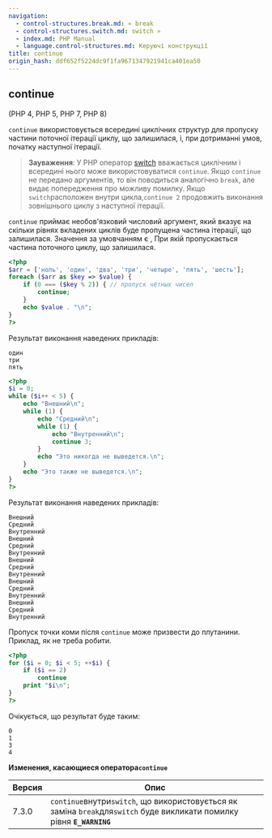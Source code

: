 ```yaml
---
navigation:
  - control-structures.break.md: « break
  - control-structures.switch.md: switch »
  - index.md: PHP Manual
  - language.control-structures.md: Керуючі конструкції
title: continue
origin_hash: ddf652f5224dc9f1fa9671347921941ca401ea50
---
```

## continue

(PHP 4, PHP 5, PHP 7, PHP 8)

`continue` використовується всередині циклічних структур для пропуску частини поточної ітерації циклу, що залишилася, і, при дотриманні умов, початку наступної ітерації.

> **Зауваження**: У PHP оператор [switch](control-structures.switch.md) вважається циклічним і всередині нього може використовуватися `continue`. Якщо `continue` не передано аргументів, то він поводиться аналогічно `break`, але видає попередження про можливу помилку. Якщо `switch`расположен внутри цикла,`continue 2` продовжить виконання зовнішнього циклу з наступної ітерації.

`continue` приймає необов'язковий числовий аргумент, який вказує на скільки рівнях вкладених циклів буде пропущена частина ітерації, що залишилася. Значення за умовчанням є , При якій пропускається частина поточного циклу, що залишилася.

```php
<?php
$arr = ['ноль', 'один', 'два', 'три', 'четыре', 'пять', 'шесть'];
foreach ($arr as $key => $value) {
    if (0 === ($key % 2)) { // пропуск чётных чисел
        continue;
    }
    echo $value . "\n";
}
?>
```

Результат виконання наведених прикладів:

```
один
три
пять
```

```php
<?php
$i = 0;
while ($i++ < 5) {
    echo "Внешний\n";
    while (1) {
        echo "Средний\n";
        while (1) {
            echo "Внутренний\n";
            continue 3;
        }
        echo "Это никогда не выведется.\n";
    }
    echo "Это также не выведется.\n";
}
?>
```

Результат виконання наведених прикладів:

```
Внешний
Средний
Внутренний
Внешний
Средний
Внутренний
Внешний
Средний
Внутренний
Внешний
Средний
Внутренний
Внешний
Средний
Внутренний
```

Пропуск точки коми після `continue` може призвести до плутанини. Приклад, як не треба робити.

```php
<?php
for ($i = 0; $i < 5; ++$i) {
    if ($i == 2)
        continue
    print "$i\n";
}
?>
```

Очікується, що результат буде таким:

```
0
1
3
4
```

**Изменения, касающиеся оператора`continue`**

| Версия | Опис |
| --- | --- |
| 7.3.0 | `continue`внутри`switch`, що використовується як заміна `break`для`switch` буде викликати помилку рівня **`E_WARNING`** |
